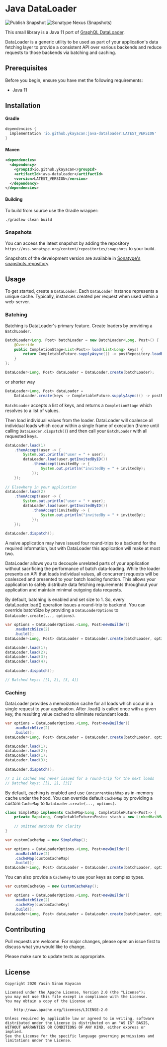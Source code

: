 # Java DataLoader

![Publish Snapshot](https://github.com/ykayacan/java-dataloader/workflows/Publish%20Snapshot/badge.svg?branch=master)
![Sonatype Nexus (Snapshots)](https://img.shields.io/nexus/s/io.github.ykayacan/java-dataloader?server=https%3A%2F%2Foss.sonatype.org)

This small library is a Java 11 port of [GraphQL DataLoader](https://github.com/graphql/dataloader).

DataLoader is a generic utility to be used as part of your application's data fetching layer to provide 
a consistent API over various backends and reduce requests to those backends via batching and caching.

## Prerequisites

Before you begin, ensure you have met the following requirements:
- Java 11

## Installation

#### Gradle

```groovy
dependencies {
  implementation 'io.github.ykayacan:java-dataloader:LATEST_VERSION'
}
```

#### Maven

```xml
<dependencies>
  <dependency>
    <groupId>io.github.ykayacan</groupId>
    <artifactId>java-dataloader</artifactId>
    <version>LATEST_VERSION</version>
  </dependency>
</dependencies>
```

#### Building
To build from source use the Gradle wrapper:

```bash
./gradlew clean build
```

### Snapshots

You can access the latest snapshot by adding the repository `https://oss.sonatype.org/content/repositories/snapshots` 
to your build.

Snapshots of the development version are available in [Sonatype's snapshots repository](https://oss.sonatype.org/content/repositories/snapshots/io/github/ykayacan/java-dataloader).

## Usage

To get started, create a `DataLoader`. Each `DataLoader` instance represents a unique cache.
Typically, instances created per request when used within a web-server.

### Batching

Batching is DataLoader's primary feature. Create loaders by providing a `BatchLoader`.

```java
BatchLoader<Long, Post> batchLoader = new BatchLoader<Long, Post>() {
    @Override
    public CompletionStage<List<Post>> load(List<Long> keys) {
        return CompletableFuture.supplyAsync(() -> postRepository.loadByIds(keys));
    }
};

DataLoader<Long, Post> dataLoader = DataLoader.create(batchLoader);
```

or shorter way

```java
DataLoader<Long, Post> dataLoader = 
    DataLoader.create(keys -> CompletableFuture.supplyAsync(() -> postRepository.loadByIds(keys)));
```

`BatchLoader` accepts a list of keys, and returns a `CompletionStage` which resolves to a list of values.

Then load individual values from the loader. DataLoader will coalesce all individual loads which occur within 
a single frame of execution (frame until calling `DataLoader.dispatch()`) and then call your `BatchLoader` 
with all requested keys. 

``` java
dataLoader.load(1)
    .thenAccept(user -> {
        System.out.println("user = " + user);
        dataLoader.load(user.getInvitedByID())
            .thenAccept(invitedBy -> {
                System.out.println("invitedBy = " + invitedBy);
            });
    });
    
// Elsewhere in your application
dataLoader.load(2)
    .thenAccept(user -> {
        System.out.println("user = " + user);
        dataLoader.load(user.getInvitedByID())
            .thenAccept(invitedBy -> {
                System.out.println("invitedBy = " + invitedBy);
            });
    });
    
dataLoader.dispatch();
```

A naive application may have issued four round-trips to a backend for the required information,
but with DataLoader this application will make at most two.

DataLoader allows you to decouple unrelated parts of your application without sacrificing the performance of 
batch data-loading. While the loader presents an API that loads individual values, all concurrent requests will be 
coalesced and presented to your batch loading function. This allows your application to safely distribute data 
fetching requirements throughout your application and maintain minimal outgoing data requests.

By default, batching is enabled and set size to 1. So, every dataLoader.load() operation issues a round-trip to backend.
You can override batchSize by providing a `DataLoaderOptions` to `DataLoader.create(..., options)`.

``` java
var options = DataLoaderOptions.<Long, Post>newBuilder()
    .maxBatchSize(2)
    .build();
DataLoader<Long, Post> dataLoader = DataLoader.create(batchLoader, options);

dataLoader.load(1);
dataLoader.load(2);
dataLoader.load(3);
dataLoader.load(4);
    
dataLoader.dispatch();

// Batched keys: [[1, 2], [3, 4]]
```

### Caching

DataLoader provides a memoization cache for all loads which occur in a single request to your application. 
After .load() is called once with a given key, the resulting value cached to eliminate redundant loads. 

``` java
var options = DataLoaderOptions.<Long, Post>newBuilder()
    .maxBatchSize(2)
    .build();
DataLoader<Long, Post> dataLoader = DataLoader.create(batchLoader, options);

dataLoader.load(1);
dataLoader.load(2);
dataLoader.load(1);
dataLoader.load(3);
    
dataLoader.dispatch();

// 1 is cached and never issued for a round-trip for the next loads
// Batched keys: [[1, 2], [3]]
```

By default, caching is enabled and use `ConcurrentHashMap` as in-memory cache under the hood. 
You can override default `CacheMap` by providing a custom `CacheMap` to `DataLoader.create(..., options)`.

``` java
class SimpleMap implements CacheMap<Long, CompletableFuture<Post>> {
    private Map<Long, CompletableFuture<Post>> stash = new LinkedHashMap<>();
    
    // omitted methods for clarity
}

var customCacheMap = new SimpleMap();

var options = DataLoaderOptions.<Long, Post>newBuilder()
    .maxBatchSize(2)
    .cacheMap(customCacheMap)
    .build();
DataLoader<Long, Post> dataLoader = DataLoader.create(batchLoader, options);
```

You can also provide a `CacheKey` to use your keys as complex types.

``` java
var customCacheKey = new CustomCacheKey();

var options = DataLoaderOptions.<Long, Post>newBuilder()
    .maxBatchSize(2)
    .cacheKey(customCacheKey)
    .build();
DataLoader<Long, Post> dataLoader = DataLoader.create(batchLoader, options);
```

## Contributing
Pull requests are welcome. For major changes, please open an issue first to discuss what you would like to change.

Please make sure to update tests as appropriate.

## License

```text
Copyright 2020 Yasin Sinan Kayacan

Licensed under the Apache License, Version 2.0 (the "License");
you may not use this file except in compliance with the License.
You may obtain a copy of the License at

    http://www.apache.org/licenses/LICENSE-2.0

Unless required by applicable law or agreed to in writing, software
distributed under the License is distributed on an "AS IS" BASIS,
WITHOUT WARRANTIES OR CONDITIONS OF ANY KIND, either express or implied.
See the License for the specific language governing permissions and
limitations under the License.
```